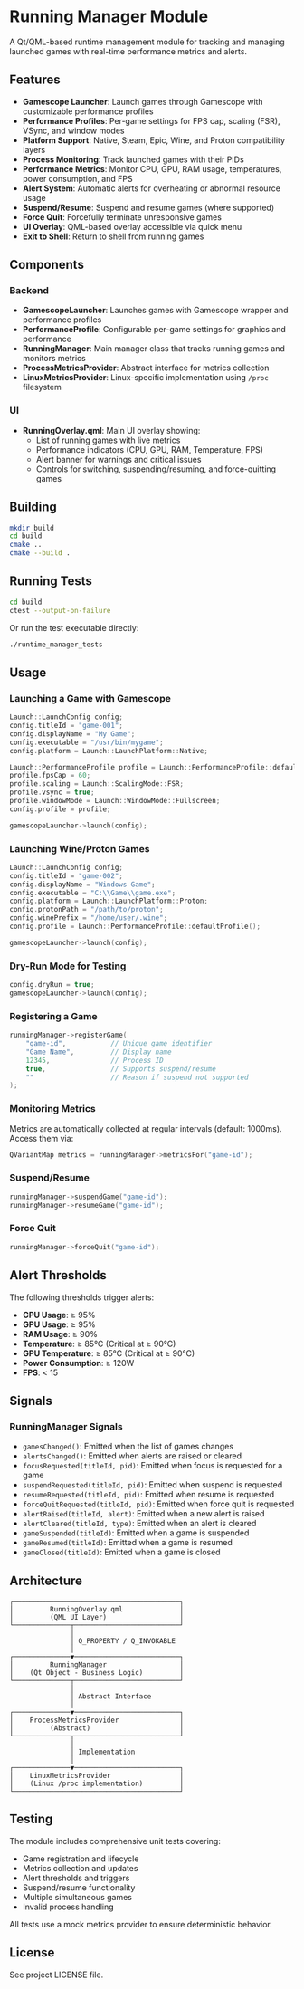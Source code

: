 # Running Manager Module

A Qt/QML-based runtime management module for tracking and managing launched games with real-time performance metrics and alerts.

## Features

- **Gamescope Launcher**: Launch games through Gamescope with customizable performance profiles
- **Performance Profiles**: Per-game settings for FPS cap, scaling (FSR), VSync, and window modes
- **Platform Support**: Native, Steam, Epic, Wine, and Proton compatibility layers
- **Process Monitoring**: Track launched games with their PIDs
- **Performance Metrics**: Monitor CPU, GPU, RAM usage, temperatures, power consumption, and FPS
- **Alert System**: Automatic alerts for overheating or abnormal resource usage
- **Suspend/Resume**: Suspend and resume games (where supported)
- **Force Quit**: Forcefully terminate unresponsive games
- **UI Overlay**: QML-based overlay accessible via quick menu
- **Exit to Shell**: Return to shell from running games

## Components

### Backend

- **GamescopeLauncher**: Launches games with Gamescope wrapper and performance profiles
- **PerformanceProfile**: Configurable per-game settings for graphics and performance
- **RunningManager**: Main manager class that tracks running games and monitors metrics
- **ProcessMetricsProvider**: Abstract interface for metrics collection
- **LinuxMetricsProvider**: Linux-specific implementation using `/proc` filesystem

### UI

- **RunningOverlay.qml**: Main UI overlay showing:
  - List of running games with live metrics
  - Performance indicators (CPU, GPU, RAM, Temperature, FPS)
  - Alert banner for warnings and critical issues
  - Controls for switching, suspending/resuming, and force-quitting games

## Building

```bash
mkdir build
cd build
cmake ..
cmake --build .
```

## Running Tests

```bash
cd build
ctest --output-on-failure
```

Or run the test executable directly:

```bash
./runtime_manager_tests
```

## Usage

### Launching a Game with Gamescope

```cpp
Launch::LaunchConfig config;
config.titleId = "game-001";
config.displayName = "My Game";
config.executable = "/usr/bin/mygame";
config.platform = Launch::LaunchPlatform::Native;

Launch::PerformanceProfile profile = Launch::PerformanceProfile::defaultProfile();
profile.fpsCap = 60;
profile.scaling = Launch::ScalingMode::FSR;
profile.vsync = true;
profile.windowMode = Launch::WindowMode::Fullscreen;
config.profile = profile;

gamescopeLauncher->launch(config);
```

### Launching Wine/Proton Games

```cpp
Launch::LaunchConfig config;
config.titleId = "game-002";
config.displayName = "Windows Game";
config.executable = "C:\\Game\\game.exe";
config.platform = Launch::LaunchPlatform::Proton;
config.protonPath = "/path/to/proton";
config.winePrefix = "/home/user/.wine";
config.profile = Launch::PerformanceProfile::defaultProfile();

gamescopeLauncher->launch(config);
```

### Dry-Run Mode for Testing

```cpp
config.dryRun = true;
gamescopeLauncher->launch(config);
```

### Registering a Game

```cpp
runningManager->registerGame(
    "game-id",           // Unique game identifier
    "Game Name",         // Display name
    12345,               // Process ID
    true,                // Supports suspend/resume
    ""                   // Reason if suspend not supported
);
```

### Monitoring Metrics

Metrics are automatically collected at regular intervals (default: 1000ms). Access them via:

```cpp
QVariantMap metrics = runningManager->metricsFor("game-id");
```

### Suspend/Resume

```cpp
runningManager->suspendGame("game-id");
runningManager->resumeGame("game-id");
```

### Force Quit

```cpp
runningManager->forceQuit("game-id");
```

## Alert Thresholds

The following thresholds trigger alerts:

- **CPU Usage**: ≥ 95%
- **GPU Usage**: ≥ 95%
- **RAM Usage**: ≥ 90%
- **Temperature**: ≥ 85°C (Critical at ≥ 90°C)
- **GPU Temperature**: ≥ 85°C (Critical at ≥ 90°C)
- **Power Consumption**: ≥ 120W
- **FPS**: < 15

## Signals

### RunningManager Signals

- `gamesChanged()`: Emitted when the list of games changes
- `alertsChanged()`: Emitted when alerts are raised or cleared
- `focusRequested(titleId, pid)`: Emitted when focus is requested for a game
- `suspendRequested(titleId, pid)`: Emitted when suspend is requested
- `resumeRequested(titleId, pid)`: Emitted when resume is requested
- `forceQuitRequested(titleId, pid)`: Emitted when force quit is requested
- `alertRaised(titleId, alert)`: Emitted when a new alert is raised
- `alertCleared(titleId, type)`: Emitted when an alert is cleared
- `gameSuspended(titleId)`: Emitted when a game is suspended
- `gameResumed(titleId)`: Emitted when a game is resumed
- `gameClosed(titleId)`: Emitted when a game is closed

## Architecture

```
┌─────────────────────────────────────────┐
│         RunningOverlay.qml              │
│         (QML UI Layer)                  │
└──────────────┬──────────────────────────┘
               │
               │ Q_PROPERTY / Q_INVOKABLE
               │
┌──────────────▼──────────────────────────┐
│         RunningManager                  │
│    (Qt Object - Business Logic)         │
└──────────────┬──────────────────────────┘
               │
               │ Abstract Interface
               │
┌──────────────▼──────────────────────────┐
│    ProcessMetricsProvider               │
│         (Abstract)                      │
└──────────────┬──────────────────────────┘
               │
               │ Implementation
               │
┌──────────────▼──────────────────────────┐
│    LinuxMetricsProvider                 │
│    (Linux /proc implementation)         │
└─────────────────────────────────────────┘
```

## Testing

The module includes comprehensive unit tests covering:

- Game registration and lifecycle
- Metrics collection and updates
- Alert thresholds and triggers
- Suspend/resume functionality
- Multiple simultaneous games
- Invalid process handling

All tests use a mock metrics provider to ensure deterministic behavior.

## License

See project LICENSE file.
